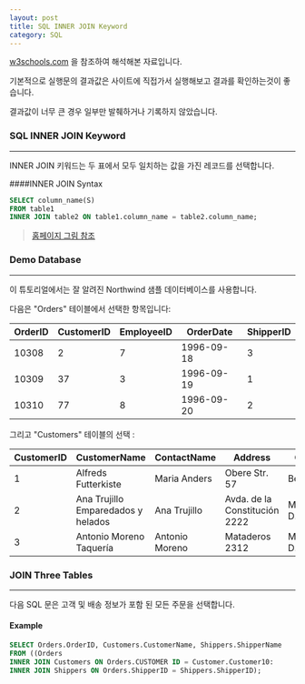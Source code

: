 ```yaml
---
layout: post
title: SQL INNER JOIN Keyword
category: SQL
---
```




[w3schools.com](www.w3schools.com/sql) 을 참조하여 해석해본 자료입니다.

기본적으로 실행문의 결과값은 사이트에 직접가서 실행해보고 결과를 확인하는것이 좋습니다.

결과값이 너무 큰 경우 일부만 발췌하거나 기록하지 않았습니다.





### SQL INNER JOIN Keyword

---

INNER JOIN 키워드는 두 표에서 모두 일치하는 값을 가진 레코드를 선택합니다.



####INNER JOIN Syntax



```sql
SELECT column_name(S)
FROM table1
INNER JOIN table2 ON table1.column_name = table2.column_name;
```

>[홈페이지 그림 참조](https://www.w3schools.com/sql/sql_join_inner.asp)





### Demo Database

---

이 튜토리얼에서는 잘 알려진 Northwind 샘플 데이터베이스를 사용합니다.

다음은 "Orders" 테이블에서 선택한 항목입니다:



| OrderID | CustomerID | EmployeeID | OrderDate  | ShipperID |
| ------- | ---------- | ---------- | ---------- | --------- |
| 10308   | 2          | 7          | 1996-09-18 | 3         |
| 10309   | 37         | 3          | 1996-09-19 | 1         |
| 10310   | 77         | 8          | 1996-09-20 | 2         |



그리고 "Customers" 테이블의 선택 :



| CustomerID | CustomerName                       | ContactName    | Address                       | City        | PostalCode | Country |
| ---------- | ---------------------------------- | -------------- | ----------------------------- | ----------- | ---------- | ------- |
| 1          | Alfreds Futterkiste                | Maria Anders   | Obere Str. 57                 | Berlin      | 12209      | Germany |
| 2          | Ana Trujillo Emparedados y helados | Ana Trujillo   | Avda. de la Constitución 2222 | México D.F. | 05021      | Mexico  |
| 3          | Antonio Moreno Taquería            | Antonio Moreno | Mataderos 2312                | México D.F. | 05023      | Mexico  |



### JOIN Three Tables

---

다음 SQL 문은 고객 및 배송 정보가 포함 된 모든 주문을 선택합니다.



#### Example

```sql
SELECT Orders.OrderID, Customers.CustomerName, Shippers.ShipperName
FROM ((Orders
INNER JOIN Customers ON Orders.CUSTOMER ID = Customer.Customer10:
INNER JOIN Shippers ON Orders.ShipperID = Shippers.ShipperID);
```

